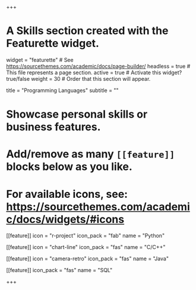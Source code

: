 +++
# A Skills section created with the Featurette widget.
widget = "featurette"  # See https://sourcethemes.com/academic/docs/page-builder/
headless = true  # This file represents a page section.
active = true  # Activate this widget? true/false
weight = 30  # Order that this section will appear.

title = "Programming Languages"
subtitle = ""

# Showcase personal skills or business features.
# 
# Add/remove as many `[[feature]]` blocks below as you like.
# 
# For available icons, see: https://sourcethemes.com/academic/docs/widgets/#icons

[[feature]]
  icon = "r-project"
  icon_pack = "fab"
  name = "Python"
  
[[feature]]
  icon = "chart-line"
  icon_pack = "fas"
  name = "C/C++"
  
[[feature]]
  icon = "camera-retro"
  icon_pack = "fas"
  name = "Java"
  
 [[feature]]
  icon_pack = "fas"
  name = "SQL"

+++
